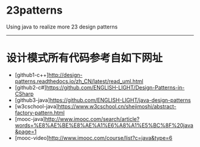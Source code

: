 # 23patterns
Using java to realize more 23 design patterns

---
# **设计模式所有代码参考自如下网址**
- [github1-c++]http://design-patterns.readthedocs.io/zh_CN/latest/read_uml.html
- [github2-c#]https://github.com/ENGLISH-LIGHT/Design-Patterns-in-CSharp
- [github3-java]https://github.com/ENGLISH-LIGHT/java-design-patterns
- [w3cschool-java]https://www.w3cschool.cn/shejimoshi/abstract-factory-pattern.html
- [mooc-java]http://www.imooc.com/search/article?words=%E8%AE%BE%E8%AE%A1%E6%A8%A1%E5%BC%8F%20java&page=1
- [mooc-video]http://www.imooc.com/course/list?c=java&type=6

